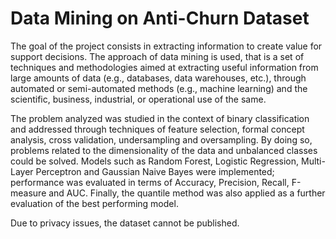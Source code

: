# Data Mining on Anti-Churn Dataset

The goal of the project consists in extracting information to create value for support decisions.
The approach of data mining is used, that is a set of techniques and methodologies aimed at extracting useful information from large amounts of data (e.g., databases, data warehouses, etc.), through automated or semi-automated methods (e.g., machine learning) and the scientific, business, industrial, or operational use of the same.

The problem analyzed was studied in the context of binary classification and addressed through techniques of feature selection, formal concept analysis, cross validation, undersampling and oversampling. By doing so, problems related to the dimensionality of the data and unbalanced classes could be solved. Models such as Random Forest, Logistic Regression, Multi-Layer Perceptron and Gaussian Naive Bayes were implemented; performance was evaluated in terms of 
Accuracy, Precision, Recall, F-measure and AUC. Finally, the quantile method was also applied as a further evaluation of the best performing model.

Due to privacy issues, the dataset cannot be published.
